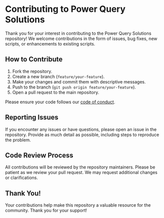 # Contributing to Power Query Solutions

Thank you for your interest in contributing to the Power Query Solutions repository! We welcome contributions in the form of issues, bug fixes, new scripts, or enhancements to existing scripts.

## How to Contribute

1. Fork the repository.
2. Create a new branch (`feature/your-feature`).
3. Make your changes and commit them with descriptive messages.
4. Push to the branch (`git push origin feature/your-feature`).
5. Open a pull request to the main repository.

Please ensure your code follows our [code of conduct](CODE_OF_CONDUCT.md).

## Reporting Issues

If you encounter any issues or have questions, please open an issue in the repository. Provide as much detail as possible, including steps to reproduce the problem.

## Code Review Process

All contributions will be reviewed by the repository maintainers. Please be patient as we review your pull request. We may request additional changes or clarifications.

## Thank You!

Your contributions help make this repository a valuable resource for the community. Thank you for your support!
